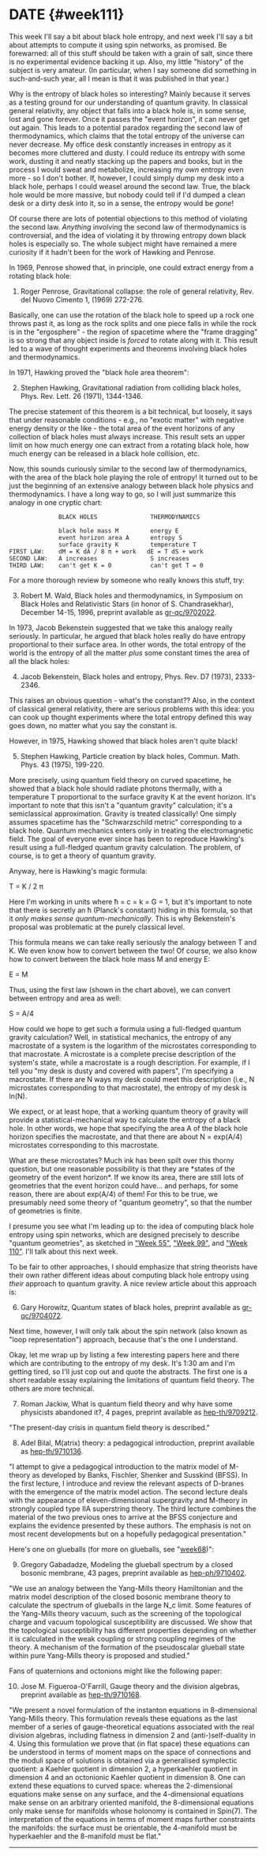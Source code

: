 # DATE {#week111}

This week I'll say a bit about black hole entropy, and next week I'll
say a bit about attempts to compute it using spin networks, as promised.
Be forewarned: all of this stuff should be taken with a grain of salt,
since there is no experimental evidence backing it up. Also, my little
"history" of the subject is very amateur. (In particular, when I say
someone did something in such-and-such year, all I mean is that it was
published in that year.)

Why is the entropy of black holes so interesting? Mainly because it
serves as a testing ground for our understanding of quantum gravity. In
classical general relativity, any object that falls into a black hole
is, in some sense, lost and gone forever. Once it passes the "event
horizon", it can never get out again. This leads to a potential paradox
regarding the second law of thermodynamics, which claims that the total
entropy of the universe can never decrease. My office desk constantly
increases in entropy as it becomes more cluttered and dusty. I could
reduce its entropy with some work, dusting it and neatly stacking up the
papers and books, but in the process I would sweat and metabolize,
increasing my *own* entropy even more - so I don't bother. If, however,
I could simply dump my desk into a black hole, perhaps I could weasel
around the second law. True, the black hole would be more massive, but
nobody could tell if I'd dumped a clean desk or a dirty desk into it,
so in a sense, the entropy would be *gone*!

Of course there are lots of potential objections to this method of
violating the second law. *Anything* involving the second law of
thermodynamics is controversial, and the idea of violating it by
throwing entropy down black holes is especially so. The whole subject
might have remained a mere curiosity if it hadn't been for the work of
Hawking and Penrose.

In 1969, Penrose showed that, in principle, one could extract energy
from a rotating black hole:

1) Roger Penrose, Gravitational collapse: the role of general
relativity, Rev. del Nuovo Cimento 1, (1969) 272-276.

Basically, one can use the rotation of the black hole to speed up a rock
one throws past it, as long as the rock splits and one piece falls in
while the rock is in the "ergosphere" - the region of spacetime where
the "frame dragging" is so strong that any object inside is *forced*
to rotate along with it. This result led to a wave of thought
experiments and theorems involving black holes and thermodynamics.

In 1971, Hawking proved the "black hole area theorem":

2) Stephen Hawking, Gravitational radiation from colliding black holes,
Phys. Rev. Lett. 26 (1971), 1344-1346.

The precise statement of this theorem is a bit technical, but loosely,
it says that under reasonable conditions - e.g., no "exotic matter"
with negative energy density or the like - the total area of the event
horizons of any collection of black holes must always increase. This
result sets an upper limit on how much energy one can extract from a
rotating black hole, how much energy can be released in a black hole
collision, etc.

Now, this sounds curiously similar to the second law of thermodynamics,
with the area of the black hole playing the role of entropy! It turned
out to be just the beginning of an extensive analogy between black hole
physics and thermodynamics. I have a long way to go, so I will just
summarize this analogy in one cryptic chart:

                  BLACK HOLES               THERMODYNAMICS

                  black hole mass M         energy E
                  event horizon area A      entropy S
                  surface gravity K         temperature T
    FIRST LAW:    dM = K dA / 8 π + work   dE = T dS + work
    SECOND LAW:   A increases               S increases
    THIRD LAW:    can't get K = 0           can't get T = 0

For a more thorough review by someone who really knows this stuff, try:

3) Robert M. Wald, Black holes and thermodynamics, in Symposium on
Black Holes and Relativistic Stars (in honor of S. Chandrasekhar),
December 14-15, 1996, preprint available as
[gr-qc/9702022](http://xxx.lanl.gov/abs/gr-qc/9702022).

In 1973, Jacob Bekenstein suggested that we take this analogy really
seriously. In particular, he argued that black holes really do have
entropy proportional to their surface area. In other words, the total
entropy of the world is the entropy of all the matter *plus* some
constant times the area of all the black holes:

4) Jacob Bekenstein, Black holes and entropy, Phys. Rev. D7 (1973),
2333-2346.

This raises an obvious question - what's the constant?? Also, in the
context of classical general relativity, there are serious problems with
this idea: you can cook up thought experiments where the total entropy
defined this way goes down, no matter what you say the constant is.

However, in 1975, Hawking showed that black holes aren't quite black!

5) Stephen Hawking, Particle creation by black holes, Commun. Math.
Phys. 43 (1975), 199-220.

More precisely, using quantum field theory on curved spacetime, he
showed that a black hole should radiate photons thermally, with a
temperature T proportional to the surface gravity K at the event
horizon. It's important to note that this isn't a "quantum gravity"
calculation; it's a semiclassical approximation. Gravity is treated
classically! One simply assumes spacetime has the "Schwarzschild
metric" corresponding to a black hole. Quantum mechanics enters only in
treating the electromagnetic field. The goal of everyone ever since has
been to reproduce Hawking's result using a full-fledged quantum gravity
calculation. The problem, of course, is to get a theory of quantum
gravity.

Anyway, here is Hawking's magic formula:

T = K / 2 π

Here I'm working in units where ħ = c = k = G = 1, but it's important
to note that there is secretly an ħ (Planck's constant) hiding in this
formula, so that it *only makes sense quantum-mechanically*. This is why
Bekenstein's proposal was problematic at the purely classical level.

This formula means we can take really seriously the analogy between T
and K. We even know how to convert between the two! Of course, we also
know how to convert between the black hole mass M and energy E:

E = M

Thus, using the first law (shown in the chart above), we can convert
between entropy and area as well:

S = A/4

How could we hope to get such a formula using a full-fledged quantum
gravity calculation? Well, in statistical mechanics, the entropy of any
macrostate of a system is the logarithm of the microstates corresponding
to that macrostate. A microstate is a complete precise description of
the system's state, while a macrostate is a rough description. For
example, if I tell you "my desk is dusty and covered with papers",
I'm specifying a macrostate. If there are N ways my desk could meet
this description (i.e., N microstates corresponding to that macrostate),
the entropy of my desk is ln(N).

We expect, or at least hope, that a working quantum theory of gravity
will provide a statistical-mechanical way to calculate the entropy of a
black hole. In other words, we hope that specifying the area A of the
black hole horizon specifies the macrostate, and that there are about N
= exp(A/4) microstates corresponding to this macrostate.

What are these microstates? Much ink has been spilt over this thorny
question, but one reasonable possibility is that they are \*states of
the geometry of the event horizon\*. If we know its area, there are
still lots of geometries that the event horizon could have... and
perhaps, for some reason, there are about exp(A/4) of them! For this to
be true, we presumably need some theory of "quantum geometry", so that
the number of geometries is finite.

I presume you see what I'm leading up to: the idea of computing black
hole entropy using spin networks, which are designed precisely to
describe "quantum geometries", as sketched in
["Week 55"](#week55), ["Week 99"](#week99), and
["Week 110"](#week110). I'll talk about this next week.

To be fair to other approaches, I should emphasize that string theorists
have their own rather different ideas about computing black hole entropy
using *their* approach to quantum gravity. A nice review article about
this approach is:

6) Gary Horowitz, Quantum states of black holes, preprint available as
[gr-qc/9704072](http://xxx.lanl.gov/abs/gr-qc/9704072).

Next time, however, I will only talk about the spin network (also known
as "loop representation") approach, because that's the one I
understand.

Okay, let me wrap up by listing a few interesting papers here and there
which are contributing to the entropy of my desk. It's 1:30 am and I'm
getting tired, so I'll just cop out and quote the abstracts. The first
one is a short readable essay explaining the limitations of quantum
field theory. The others are more technical.

7) Roman Jackiw, What is quantum field theory and why have some
physicists abandoned it?, 4 pages, preprint available as
[hep-th/9709212](http://xxx.lanl.gov/abs/hep-th/9709212).

"The present-day crisis in quantum field theory is described."

8) Adel Bilal, M(atrix) theory: a pedagogical introduction, preprint
available as [hep-th/9710136](http://xxx.lanl.gov/abs/hep-th/9710136).

"I attempt to give a pedagogical introduction to the matrix model of
M-theory as developed by Banks, Fischler, Shenker and Susskind (BFSS).
In the first lecture, I introduce and review the relevant aspects of
D-branes with the emergence of the matrix model action. The second
lecture deals with the appearance of eleven-dimensional supergravity and
M-theory in strongly coupled type IIA superstring theory. The third
lecture combines the material of the two previous ones to arrive at the
BFSS conjecture and explains the evidence presented by these authors.
The emphasis is not on most recent developments but on a hopefully
pedagogical presentation."

Here's one on glueballs (for more on glueballs, see
"[week68](week68.html))":

9) Gregory Gabadadze, Modeling the glueball spectrum by a closed
bosonic membrane, 43 pages, preprint available as
[hep-ph/9710402](http://xxx.lanl.gov/abs/hep-ph/9710402).

"We use an analogy between the Yang-Mills theory Hamiltonian and the
matrix model description of the closed bosonic membrane theory to
calculate the spectrum of glueballs in the large N_c limit. Some
features of the Yang-Mills theory vacuum, such as the screening of the
topological charge and vacuum topological susceptibility are discussed.
We show that the topological susceptibility has different properties
depending on whether it is calculated in the weak coupling or strong
coupling regimes of the theory. A mechanism of the formation of the
pseudoscalar glueball state within pure Yang-Mills theory is proposed
and studied."

Fans of quaternions and octonions might like the following paper:

10) Jose M. Figueroa-O'Farrill, Gauge theory and the division
algebras, preprint available as
[hep-th/9710168](http://xxx.lanl.gov/abs/hep-th/9710168).

"We present a novel formulation of the instanton equations in
8-dimensional Yang-Mills theory. This formulation reveals these
equations as the last member of a series of gauge-theoretical equations
associated with the real division algebras, including flatness in
dimension 2 and (anti-)self-duality in 4. Using this formulation we
prove that (in flat space) these equations can be understood in terms of
moment maps on the space of connections and the moduli space of
solutions is obtained via a generalised symplectic quotient: a Kaehler
quotient in dimension 2, a hyperkaehler quotient in dimension 4 and an
octonionic Kaehler quotient in dimension 8. One can extend these
equations to curved space: whereas the 2-dimensional equations make
sense on any surface, and the 4-dimensional equations make sense on an
arbitrary oriented manifold, the 8-dimensional equations only make sense
for manifolds whose holonomy is contained in Spin(7). The interpretation
of the equations in terms of moment maps further constraints the
manifolds: the surface must be orientable, the 4-manifold must be
hyperkaehler and the 8-manifold must be flat."

------------------------------------------------------------------------
